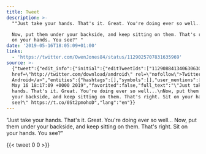 ```yaml
---
title: Tweet
description: >-
  ""Just take your hands. That's it. Great. You're doing ever so well...

  Now, put them under your backside, and keep sitting on them. That's right. Sit
  on your hands. You see?" "
date: '2019-05-16T18:05:09+01:00'
links:
  - 'https://twitter.com/OwenJones84/status/1129025707831635969'
source: >-
  {"tweet":{"edit_info":{"initial":{"editTweetIds":["1129088413406306304"],"editableUntil":"2019-05-16T19:17:09.861Z","editsRemaining":"5","isEditEligible":true}},"retweeted":false,"source":"<a
  href=\"http://twitter.com/download/android\" rel=\"nofollow\">Twitter for
  Android</a>","entities":{"hashtags":[],"symbols":[],"user_mentions":[],"urls":[{"url":"https://t.co/0St2pmohoD","expanded_url":"https://twitter.com/OwenJones84/status/1129025707831635969","display_url":"twitter.com/OwenJones84/st…","indices":["174","197"]}]},"display_text_range":["0","197"],"favorite_count":"0","id_str":"1129088413406306304","truncated":false,"retweet_count":"0","id":"1129088413406306304","possibly_sensitive":false,"created_at":"Thu
  May 16 18:17:09 +0000 2019","favorited":false,"full_text":"\"Just take your
  hands. That's it. Great. You're doing ever so well...\nNow, put them under
  your backside, and keep sitting on them. That's right. Sit on your hands. You
  see?\" https://t.co/0St2pmohoD","lang":"en"}}
---
```

"Just take your hands. That's it. Great. You're doing ever so well...
Now, put them under your backside, and keep sitting on them. That's right. Sit on your hands. You see?" 
    
{{< tweet 0 0 >}}
    
